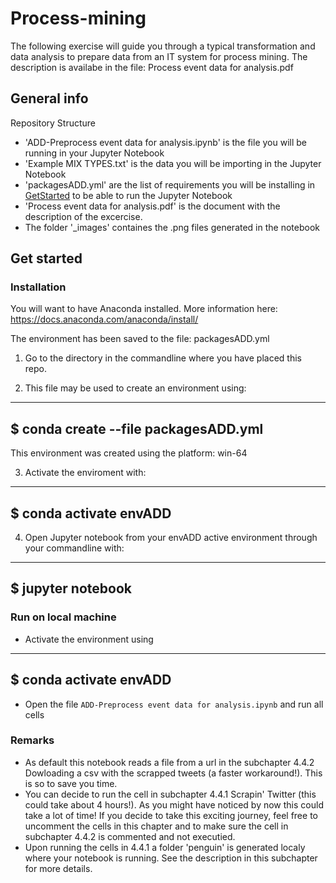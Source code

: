 # Process-mining
The following exercise will guide you through a typical transformation and data analysis to prepare data from an IT system for process mining. 
The description is availabe in the file: Process event data for analysis.pdf

## <a name="info">General info</a>
Repository Structure

- 'ADD-Preprocess event data for analysis.ipynb' is the file you will be running in your Jupyter Notebook
- 'Example MIX TYPES.txt' is the data you will be importing in the Jupyter Notebook
- 'packagesADD.yml' are the list of requirements you will be installing in [GetStarted](#req) to be able to run the Jupyter Notebook 
- 'Process event data for analysis.pdf' is the document with the description of the excercise.
- The folder '_images' containes the .png files generated in the notebook



## <a name="req">Get started</a>
### Installation

You will want to have Anaconda installed. More information here: https://docs.anaconda.com/anaconda/install/

The environment has been saved to the file: packagesADD.yml

1. Go to the directory in the commandline where you have placed this repo.

2. This file may be used to create an environment using:
-------------------
$ conda create --file packagesADD.yml
-------------------

This environment was created using the platform: win-64 

3. Activate the enviroment with:
------------------
$ conda activate envADD
------------------

4. Open Jupyter notebook from your envADD active environment through your commandline with:
------------------
$ jupyter notebook
------------------

### Run on local machine

- Activate the environment using 
----------------
$ conda activate envADD
-----------------
- Open the file `ADD-Preprocess event data for analysis.ipynb` and run all cells


### Remarks

- As default this notebook reads a file from a url in the subchapter 4.4.2  Dowloading a csv with the scrapped tweets (a faster workaround!). This is so to save you time.
- You can decide to run the cell in subchapter 4.4.1  Scrapin' Twitter (this could take about 4 hours!). As you might have noticed by now this could take a lot of time! If you decide to take this exciting journey, feel free to uncomment the cells in this chapter and to make sure the cell in subchapter 4.4.2 is commented and not executied. 
- Upon running the cells in 4.4.1 a folder 'penguin' is generated localy where your notebook is running. See the description in this subchapter for more details.
